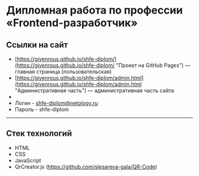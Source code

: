 # Дипломная работа по профессии «Frontend-разработчик»

## Ссылки на сайт

- [https://givenrous.github.io/shfe-diplom/](https://givenrous.github.io/shfe-diplom/ "Проект на GitHub Pages") — главная страница (пользовательская)
- [https://givenrous.github.io/shfe-diplom/admin.html](https://givenrous.github.io/shfe-diplom/admin.html "Административная часть") — административная часть сайта
- 
- Логин - shfe-diplom@netology.ru
- Пароль - shfe-diplom

---

## Стек технологий

- HTML
- CSS
- JavaScript
- QrCreator.js (https://github.com/slesareva-gala/QR-Code)
